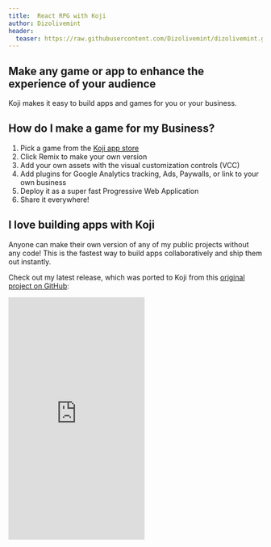 ```yaml
---
title:  React RPG with Koji
author: Dizolivemint
header:
  teaser: https://raw.githubusercontent.com/Dizolivemint/dizolivemint.github.io/master/assets/images/react-template-image-02.jpg
---
```

## Make any game or app to enhance the experience of your audience

Koji makes it easy to build apps and games for you or your business. 

## How do I make a game for my Business?

1. Pick a game from the [Koji app store](https://withkoji.com)
2. Click Remix to make your own version
3. Add your own assets with the visual customization controls (VCC)
4. Add plugins for Google Analytics tracking, Ads, Paywalls, or link to your own business
4. Deploy it as a super fast Progressive Web Application
5. Share it everywhere!

## I love building apps with Koji
Anyone can make their own version of any of my public projects without any code! This is the fastest way to build apps collaboratively and ship them out instantly.

Check out my latest release, which was ported to Koji from this [original project on GitHub](https://github.com/ASteinheiser/react-rpg.com):
<iframe src="https://withkoji.com/embed/30ec384f-00f0-4ec8-ad62-59b775cb90d1" width="270" height="480" frameborder="0" allowfullscreen />
